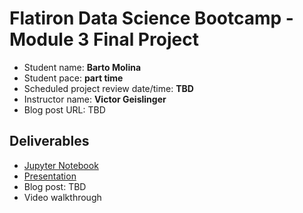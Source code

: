 # Flatiron Data Science Bootcamp - Module 3 Final Project

* Student name: **Barto Molina**
* Student pace: **part time**
* Scheduled project review date/time: **TBD**
* Instructor name: **Victor Geislinger**
* Blog post URL: TBD

## Deliverables

- [Jupyter Notebook](student.ipynb)
- [Presentation](presentation.pdf)
- Blog post: TBD
- Video walkthrough